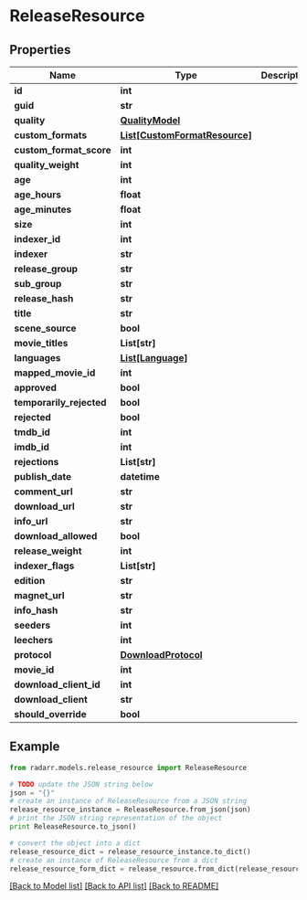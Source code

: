 # ReleaseResource


## Properties
Name | Type | Description | Notes
------------ | ------------- | ------------- | -------------
**id** | **int** |  | [optional] 
**guid** | **str** |  | [optional] 
**quality** | [**QualityModel**](QualityModel.md) |  | [optional] 
**custom_formats** | [**List[CustomFormatResource]**](CustomFormatResource.md) |  | [optional] 
**custom_format_score** | **int** |  | [optional] 
**quality_weight** | **int** |  | [optional] 
**age** | **int** |  | [optional] 
**age_hours** | **float** |  | [optional] 
**age_minutes** | **float** |  | [optional] 
**size** | **int** |  | [optional] 
**indexer_id** | **int** |  | [optional] 
**indexer** | **str** |  | [optional] 
**release_group** | **str** |  | [optional] 
**sub_group** | **str** |  | [optional] 
**release_hash** | **str** |  | [optional] 
**title** | **str** |  | [optional] 
**scene_source** | **bool** |  | [optional] 
**movie_titles** | **List[str]** |  | [optional] 
**languages** | [**List[Language]**](Language.md) |  | [optional] 
**mapped_movie_id** | **int** |  | [optional] 
**approved** | **bool** |  | [optional] 
**temporarily_rejected** | **bool** |  | [optional] 
**rejected** | **bool** |  | [optional] 
**tmdb_id** | **int** |  | [optional] 
**imdb_id** | **int** |  | [optional] 
**rejections** | **List[str]** |  | [optional] 
**publish_date** | **datetime** |  | [optional] 
**comment_url** | **str** |  | [optional] 
**download_url** | **str** |  | [optional] 
**info_url** | **str** |  | [optional] 
**download_allowed** | **bool** |  | [optional] 
**release_weight** | **int** |  | [optional] 
**indexer_flags** | **List[str]** |  | [optional] 
**edition** | **str** |  | [optional] 
**magnet_url** | **str** |  | [optional] 
**info_hash** | **str** |  | [optional] 
**seeders** | **int** |  | [optional] 
**leechers** | **int** |  | [optional] 
**protocol** | [**DownloadProtocol**](DownloadProtocol.md) |  | [optional] 
**movie_id** | **int** |  | [optional] 
**download_client_id** | **int** |  | [optional] 
**download_client** | **str** |  | [optional] 
**should_override** | **bool** |  | [optional] 

## Example

```python
from radarr.models.release_resource import ReleaseResource

# TODO update the JSON string below
json = "{}"
# create an instance of ReleaseResource from a JSON string
release_resource_instance = ReleaseResource.from_json(json)
# print the JSON string representation of the object
print ReleaseResource.to_json()

# convert the object into a dict
release_resource_dict = release_resource_instance.to_dict()
# create an instance of ReleaseResource from a dict
release_resource_form_dict = release_resource.from_dict(release_resource_dict)
```
[[Back to Model list]](../README.md#documentation-for-models) [[Back to API list]](../README.md#documentation-for-api-endpoints) [[Back to README]](../README.md)


